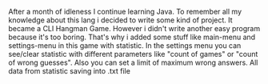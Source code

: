After a month of idleness I continue learning Java. To remember all my knowledge about this lang i decided to write some kind of project. 
It became a CLI Hangman Game. However i didn't write another easy program because it's too boring. That's why i added some stuff like main-menu and settings-menu in this game with statistic.
In the settings menu you can see/clear statistic with different parameters like "count of games" or "count of wrong guesses". Also you can set a limit of maximum wrong answers. 
All data from statistic saving into .txt file
